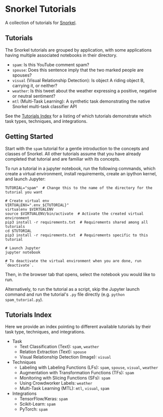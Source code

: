 # Snorkel Tutorials
A collection of tutorials for [Snorkel](http://snorkel.org).

## Tutorials
The Snorkel tutorials are grouped by application, with some applications having multiple associated notebooks in their directory.
* `spam`: Is this YouTube comment spam?
* `spouse`: Does this sentence imply that the two marked people are spouses?
* `visual` (Visual Relationship Detection): Is object A riding object B, carrying it, or neither?
* `weather`: Is this tweet about the weather expressing a positive, negative or neutral sentiment?
* `mtl` (Multi-Task Learning): A synthetic task demonstrating the native Snorkel multi-task classifier API

See the [Tutorials Index](#tutorials-index) for a listing of which tutorials demonstrate which task types, techniques, and integrations.

## Getting Started
Start with the `spam` tutorial for a gentle introduction to the concepts and classes of Snorkel.
All other tutorials assume that you have already completed that tutorial and are familiar with its concepts.

To run a tutorial in a jupyter notebook, run the following commands, which create a virtual environment, install requirements, create an ipython kernel, and launch Jupyter:
```
TUTORIAL="spam"  # Change this to the name of the directory for the tutorial you want

# Create virtual env
VIRTUALENV=".env_${TUTORIAL}"
virtualenv $VIRTUALENV
source $VIRTUALENV/bin/activate  # Activate the created virtual environment
pip3 install -r requirements.txt  # Requirements shared among all tutorials
cd $TUTORIAL
pip3 install -r requirements.txt  # Requirements specific to this tutorial

# Launch Jupyter
jupyter notebook

# To deactivate the virtual environment when you are done, run `deactivate`.
```
Then, in the browser tab that opens, select the notebook you would like to run.

Alternatively, to run the tutorial as a script, skip the Jupyter launch command and run the tutorial's `.py` file directly (e.g. `python spam_tutorial.py`).


## <a name="tutorials-index"> Tutorials Index </a>
Here we provide an index pointing to different available tutorials by their task type, techniques, and integrations.
* Task
    * Text Classification (Text): `spam`, `weather`
    * Relation Extraction (Text): `spouse`
    * Visual Relationship Detection (Image): `visual`
* Techniques
    * Labeling with Labeling Functions (LFs): `spam`, `spouse`, `visual`, `weather`
    * Augmentation with Transformation Functions (TFs): `spam`
    * Monitoring with Slicing Functions (SFs): `spam`
    * Using Crowdworker Labels: `weather`
    * Multi-Task Learning (MTL): `mtl`, `visual`, `spam`
* Integrations
    * TensorFlow/Keras: `spam`
    * Scikit-Learn: `spam`
    * PyTorch: `spam`
